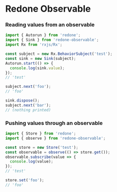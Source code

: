 # Redone Observable

### Reading values from an observable
```js
import { Autorun } from 'redone';
import { Sink } from 'redone-observable';
import Rx from 'rxjs/Rx';

const subject = new Rx.BehaviorSubject('test');
const sink = new Sink(subject);
Autorun.start(() => {
  console.log(sink.value);
});
// 'test'

subject.next('foo');
// 'foo'

sink.dispose();
subject.next('bar');
// (nothing printed)
```

### Pushing values through an observable
```js
import { Store } from 'redone';
import { observe } from 'redone-observable';

const store = new Store('test');
const observable = observe(() => store.get());
observable.subscribe(value => {
  console.log(value);
});
// 'test'

store.set('foo');
// 'foo'
```
